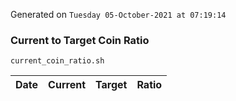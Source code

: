 Generated on `Tuesday 05-October-2021 at 07:19:14`

### Current to Target Coin Ratio
`current_coin_ratio.sh`

Date|Current|Target|Ratio
---|---|---|---
